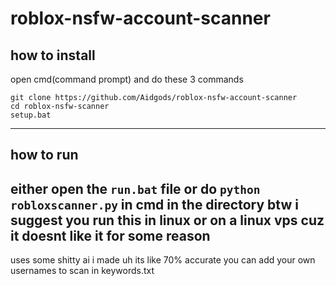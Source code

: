 # roblox-nsfw-account-scanner 

## how to install

open cmd(command prompt) and do these 3 commands

```
git clone https://github.com/Aidgods/roblox-nsfw-account-scanner
cd roblox-nsfw-scanner
setup.bat
```
---

## how to run

either open the `run.bat` file or do `python robloxscanner.py` in cmd in the directory
btw i suggest you run this in linux or on a linux vps cuz it doesnt like it for some reason
---

uses some shitty ai i made
uh its like 70% accurate
you can add your own usernames to scan in keywords.txt
